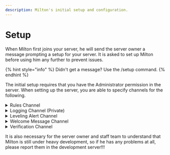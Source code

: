```yaml
---
description: Milton's initial setup and configuration.
---
```


# Setup

When Milton first joins your server, he will send the server owner a message prompting a setup for your server. It is asked to set up Milton before using him any further to prevent issues.

{% hint style="info" %}
Didn't get a message? Use the /setup command.
{% endhint %}

The initial setup requires that you have the Administrator permission in the server. When setting up the server, you are able to specify channels for the following.

<details>

<summary>Rules Channel</summary>

**channel**: Channel to send rules in. -> <mark style="color:green;">Optional</mark>

* Automatically set to default rules channel set in server

</details>

<details>

<summary>Logging Channel (Private)</summary>

**channel**: Channel to send mod log  messages in. -> <mark style="color:green;">Optional</mark>

* Private Channel preferred

</details>

<details>

<summary>Leveling Alert Channel</summary>

**channel**: Channel to send welcome messages in. -> <mark style="color:green;">Optional</mark>

</details>

<details>

<summary>Welcome Message Channel</summary>

**channel**: Channel to send welcome messages in. -> <mark style="color:green;">Optional</mark>

</details>

<details>

<summary>Verification Channel</summary>

**channel**: Channel to send welcome messages in. -> <mark style="color:green;">Optional</mark>

</details>

It is also necessary for the server owner and staff team to understand that Milton is still under heavy development, so if he has any problems at all, please report them in the development server!!!
